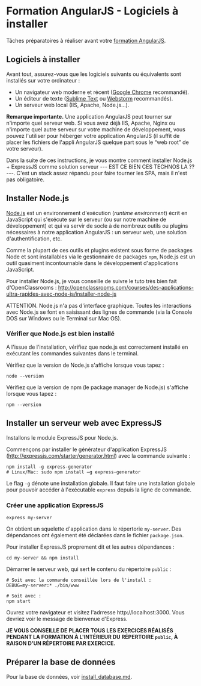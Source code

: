 Formation AngularJS - Logiciels à installer
===========================================

Tâches préparatoires à réaliser avant votre [formation AngularJS](http://ng-workshop.com/fr/formations/angularjs).


Logiciels à installer
---------------------

Avant tout, assurez-vous que les logiciels suivants ou équivalents sont installés sur votre ordinateur :

- Un navigateur web moderne et récent ([Google Chrome](https://www.google.com/chrome/) recommandé).
- Un éditeur de texte ([Sublime Text](http://www.sublimetext.com/) ou [Webstorm](https://www.jetbrains.com/webstorm/) recommandés).
- Un serveur web local (IIS, Apache, Node.js...).

**Remarque importante.** Une application AngularJS peut tourner sur n'importe quel serveur web. Si vous avez déjà IIS, Apache, Nginx ou n'importe quel autre serveur sur votre machine de développement, vous pouvez l'utiliser pour héberger votre application AngularJS (il suffit de placer les fichiers de l'appli AngularJS quelque part sous le “web root” de votre serveur).

Dans la suite de ces instructions, je vous montre comment installer Node.js + ExpressJS comme solution serveur --- EST CE BIEN CES TECHNOS LA ?? ---. C'est un stack assez répandu pour faire tourner les SPA, mais il n'est pas obligatoire.


Installer Node.js
-----------------

[Node.js](https://nodejs.org/) est un environnement d'exécution (*runtime environment*) écrit en JavaScript qui s'exécute sur le serveur (ou sur notre machine de développement) et qui va servir de socle à de nombreux outils ou plugins nécessaires à notre application AngularJS : un serveur web, une solution d'authentification, etc.

Comme la plupart de ces outils et plugins existent sous forme de packages Node et sont installables via le gestionnaire de packages `npm`, Node.js est un outil quasiment incontournable dans le développement d'applications JavaScript.

Pour installer Node.js, je vous conseille de suivre le tuto très bien fait d'OpenClassrooms : http://openclassrooms.com/courses/des-applications-ultra-rapides-avec-node-js/installer-node-js

ATTENTION. Node.js n'a pas d'interface graphique. Toutes les interactions avec Node.js se font en saisissant des lignes de commande (via la Console DOS sur Windows ou le Terminal sur Mac OS).

### Vérifier que Node.js est bien installé

A l'issue de l'installation, vérifiez que node.js est correctement installé en exécutant les commandes suivantes dans le terminal.

Vérifiez que la version de Node.js s'affiche lorsque vous tapez :

    node --version

Vérifiez que la version de npm (le package manager de Node.js) s'affiche lorsque vous tapez :

    npm --version


Installer un serveur web avec ExpressJS
---------------------------------------

Installons le module ExpressJS pour Node.js.

Commençons par installer le générateur d'application ExpressJS (http://expressjs.com/starter/generator.html) avec la commande suivante :

    npm install -g express-generator
    # Linux/Mac: sudo npm install –g express-generator

Le flag `-g` dénote une installation globale. Il faut faire une installation globale pour pouvoir accéder à l'exécutable `express` depuis la ligne de commande.


### Créer une application ExpressJS

    express my-server

On obtient un squelette d'application dans le répertorie `my-server`. Des dépendances ont également été déclarées dans le fichier `package.json`.

Pour installer ExpressJS proprement dit et les autres dépendances :

    cd my-server && npm install

Démarrer le serveur web, qui sert le contenu du répertoire `public` :

    # Soit avec la commande conseillée lors de l'install :
    DEBUG=my-server:* ./bin/www

    # Soit avec :
    npm start

Ouvrez votre navigateur et visitez l'adrresse http://localhost:3000. Vous devriez voir le message de bienvenue d'Express.

**JE VOUS CONSEILLE DE PLACER TOUS LES EXERCICES RÉALISÉS PENDANT LA FORMATION À L'INTÉRIEUR DU RÉPERTOIRE `public`, À RAISON D'UN RÉPERTOIRE PAR EXERCICE.**


Préparer la base de données
---------------------------

Pour la base de données, voir [install_database.md](install_database.md).
